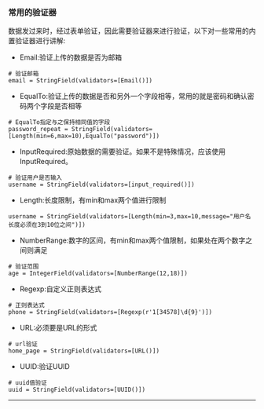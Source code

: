 ### 常用的验证器

数据发过来时，经过表单验证，因此需要验证器来进行验证，以下对一些常用的内置验证器进行讲解:

* Email:验证上传的数据是否为邮箱

```
# 验证邮箱
email = StringField(validators=[Email()])
```

* EqualTo:验证上传的数据是否和另外一个字段相等，常用的就是密码和确认密码两个字段是否相等

```
# EqualTo指定与之保持相同值的字段
password_repeat = StringField(validators=[Length(min=6,max=10),EqualTo("password")])
```

* InputRequired:原始数据的需要验证。如果不是特殊情况，应该使用InputRequired。

```
# 验证用户是否输入
username = StringField(validators=[input_required()])
```

* Length:长度限制，有min和max两个值进行限制

```
username = StringField(validators=[Length(min=3,max=10,message="用户名长度必须在3到10位之间")])
```

* NumberRange:数字的区间，有min和max两个值限制，如果处在两个数字之间则满足

```
# 验证范围
age = IntegerField(validators=[NumberRange(12,18)])
```

* Regexp:自定义正则表达式

```
# 正则表达式
phone = StringField(validators=[Regexp(r'1[34578]\d{9}')])
```

* URL:必须要是URL的形式

```
# url验证
home_page = StringField(validators=[URL()])
```

* UUID:验证UUID

```
# uuid值验证
uuid = StringField(validators=[UUID()])
```

---



